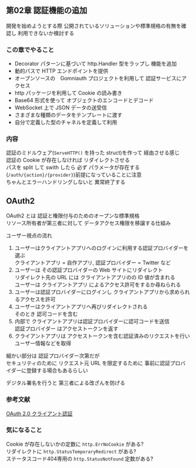 ## 第02章 認証機能の追加
開発を始めようとする際 公開されているソリューションや標準規格の有無を確認し 利用できないか検討する  

### この章でやること
- Decorator パターンに基づいて http.Handler 型をラップし 機能を追加  
- 動的パスで HTTP エンドポイントを提供  
- オープンソースの　Gomniauth プロジェクトを利用して 認証サービスにアクセス  
- http パッケージを利用して Cookie の読み書き  
- Base64 形式を使って オブジェクトのエンコードとデコード  
- WebSocket 上で JSON データの送受信  
- さまざまな種類のデータをテンプレートに渡す  
- 自分で定義した型のチャネルを定義して利用  

### 内容
認証のミドルウェア(`ServeHTTP()` を持った struct)を作って 経由させる感じ  
認証の Cookie が存在しなければ リダイレクトさせる  
パスを split して swith したら 必ず パラメータが存在する(`/auth/{action}/{provider}`)前提になっていることに注意  
ちゃんとエラーハンドリングしないと 異常終了する  

## OAuth2
OAuth2 とは 認証と権限付与のためのオープンな標準規格  
リソース所有者が第三者に対して データアクセス権限を移譲する仕組み  

ユーザー視点の流れ
1. ユーザーはクライアントアプリへのログインに利用する認証プロバイダーを選ぶ  
クライアントアプリ = 自作アプリ, 認証プロバイダー = Twitter など  
2. ユーザーは その認証プロバイダーの Web サイトにリダイレクト  
リダイレクト先の URL には クライアントアプリのの ID 値が含まれる  
ユーザーは クライアントアプリ によるアクセス許可をするか尋ねられる  
3. ユーザーは認証プロバイダーにログインし クライアントアプリから求められるアクセスを許可  
4. ユーザーはクライアントアプリへ再びリダイレクトされる  
そのとき 認可コードを含む  
5. 内部で クライアントアプリは認証プロバイダーに認可コードを送信  
認証プロバイダー はアクセストークンを返す  
6. クライアントアプリは アクセストークンを含む認証済みのリクエストを行い ユーザー情報などを取得  

細かい部分は 認証プロバイダー次第だが  
セキュリティのために リクエスト元 URL を限定するために 事前に認証プロバイダーに登録する場合もあるらしい  

デジタル署名を行うと 第三者による改ざんを防げる  

### 参考文献
[OAuth 2.0 クライアント認証](https://qiita.com/TakahikoKawasaki/items/63ed4a9d8d6e5109e401)  


### 気になること
Cookie が存在しないかの定数に `http.ErrNoCookie` がある?  
リダイレクトに `http.StatusTemporaryRedirect` がある?  
ステータスコード404専用の `http.StatusNotFound` 定数がある?  
